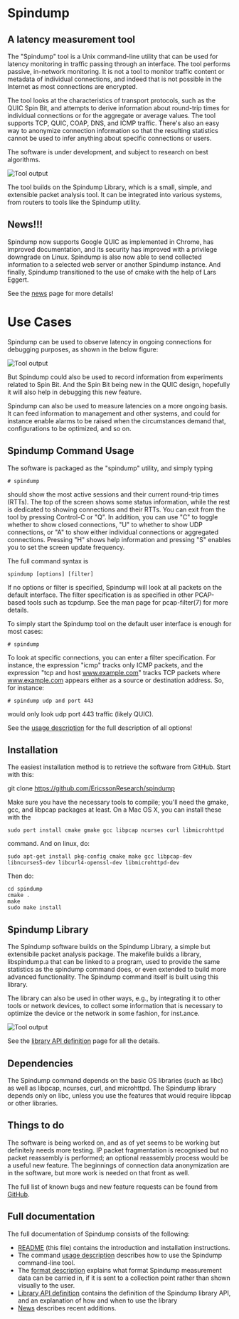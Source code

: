 # Spindump

## A latency measurement tool

The "Spindump" tool is a Unix command-line utility that can be used for latency monitoring in traffic passing through an interface. The tool performs passive, in-network monitoring. It is not a tool to monitor traffic content or metadata of individual connections, and indeed that is not possible in the Internet as most connections are encrypted.

The tool looks at the characteristics of transport protocols, such as the QUIC Spin Bit, and attempts to derive information about round-trip times for individual connections or for the aggregate or average values. The tool supports TCP, QUIC, COAP, DNS, and ICMP traffic. There's also an easy way to anonymize connection information so that the resulting statistics cannot be used to infer anything about specific connections or users.

The software is under development, and subject to research on best algorithms.

![Tool output](https://raw.githubusercontent.com/EricssonResearch/spindump/master/images/screenshot1.jpg)

The tool builds on the Spindump Library, which is a small, simple, and extensible packet analysis tool. It can be integrated into various systems, from routers to tools like the Spindump utility.

## News!!!

Spindump now supports Google QUIC as implemented in Chrome, has improved documentation, and its security has improved with a privilege downgrade on Linux. Spindump is also now able to send collected information to a selected web server or another Spindump instance. And finally, Spindump transitioned to the use of cmake with the help of Lars Eggert.

See the [news](https://github.com/EricssonResearch/spindump/blob/master/News.md) page for more details!

# Use Cases

Spindump can be used to observe latency in ongoing connections for debugging purposes, as shown in the below figure:

![Tool output](https://raw.githubusercontent.com/EricssonResearch/spindump/master/images/architecture1.jpg)

But Spindump could also be used to record information from experiments related to Spin Bit. And the Spin Bit being new in the QUIC design, hopefully it will also help in debugging this new feature.

Spindump can also be used to measure latencies on a more ongoing basis. It can feed information to management and other systems, and could for instance enable alarms to be raised when the circumstances demand that, configurations to be optimized, and so on. 

## Spindump Command Usage

The software is packaged as the "spindump" utility, and simply typing

    # spindump
 
should show the most active sessions and their current round-trip times (RTTs). The top of the screen shows some status information, while the rest is dedicated to showing connections and their RTTs. You can exit from the tool by pressing Control-C or "Q". In addition, you can use "C" to toggle whether to show closed connections, "U" to whether to show UDP connections, or "A" to show either individual connections or aggregated connections. Pressing "H" shows help information and pressing "S" enables you to set the screen update frequency.

The full command syntax is

    spindump [options] [filter]

If no options or filter is specified, Spindump will look at all packets on the default interface. The filter specification is as specified in other PCAP-based tools such as tcpdump. See the man page for pcap-filter(7) for more details.

To simply start the Spindump tool on the default user interface is enough for most cases:

    # spindump 

To look at specific connections, you can enter a filter specification. For instance, the expression "icmp" tracks only ICMP packets, and the expression "tcp and host www.example.com" tracks TCP packets where www.example.com appears either as a source or destination address. So, for instance:

    # spindump udp and port 443

would only look udp port 443 traffic (likely QUIC).

See the [usage description](https://github.com/EricssonResearch/spindump/blob/master/Usage.md) for the full description of all options!

## Installation

The easiest installation method is to retrieve the software from GitHub. Start with this:

  git clone https://github.com/EricssonResearch/spindump

Make sure you have the necessary tools to compile; you'll need the gmake, gcc, and libpcap packages at least. On a Mac OS X, you can install these with the

    sudo port install cmake gmake gcc libpcap ncurses curl libmicrohttpd

command. And on linux, do:

    sudo apt-get install pkg-config cmake make gcc libpcap-dev libncurses5-dev libcurl4-openssl-dev libmicrohttpd-dev

Then do:

    cd spindump
    cmake .
    make
    sudo make install

## Spindump Library

The Spindump software builds on the Spindump Library, a simple but extensibile packet analysis package. The makefile builds a library, libspindump.a that can be linked to a program, used to provide the same statistics as the spindump command does, or even extended to build more advanced functionality. The Spindump command itself is built using this library.

The library can also be used in other ways, e.g., by integrating it to other tools or network devices, to collect some information that is necessary to optimize the device or the network in some fashion, for inst.ance.

![Tool output](https://raw.githubusercontent.com/EricssonResearch/spindump/master/images/architecture2s.jpg)

See the [library API definition](https://github.com/EricssonResearch/spindump/blob/master/Library.md) page for all the details.

## Dependencies 

The Spindump command depends on the basic OS libraries (such as libc) as well as libpcap, ncurses, curl, and microhttpd. The Spindump library depends only on libc, unless you use the features that would require libpcap or other libraries.

## Things to do

The software is being worked on, and as of yet seems to be working but definitely needs more testing. IP packet fragmentation is recognised but no packet reassembly is performed; an optional reassembly process would be a useful new feature. The beginnings of connection data anonymization are in the software, but more work is needed on that front as well.

The full list of known bugs and new feature requests can be found from [GitHub](https://github.com/EricssonResearch/spindump/issues).

## Full documentation

The full documentation of Spindump consists of the following:

* [README](https://github.com/EricssonResearch/spindump/blob/master/README.md) (this file) contains the introduction and installation instructions.
* The command [usage description](https://github.com/EricssonResearch/spindump/blob/master/Usage.md) describes how to use the Spindump command-line tool.
* The [format description](https://github.com/EricssonResearch/spindump/blob/master/Format.md) explains what format Spindump measurement data can be carried in, if it is sent to a collection point rather than shown visually to the user.
* [Library API definition](https://github.com/EricssonResearch/spindump/blob/master/Library.md) contains the definition of the Spindump library API, and an explanation of how and when to use the library
* [News](https://github.com/EricssonResearch/spindump/blob/master/News.md) describes recent additions.

